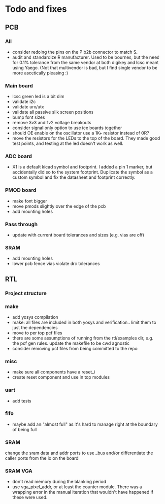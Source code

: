 # Todo and fixes

## PCB

### All

- consider redoing the pins on the P b2b connector to match S.
- audit and standardize R manufacturer. Used to be bournes,
  but the need for 0.1% tolerance from the same vendor at both
  digikey and lcsc meant using Yaego. (Not that multivendor is
  bad, but I find single vendor to be more ascetically pleasing :)

### Main board

- lcsc green led is a bit dim
- validate i2c
- validate urx/utx
- validate all passive silk screen positions
- bump font sizes
- remove 3v3 and 1v2 voltage breakouts
- consider signal only option to use ice boards together
- should OE enable on the oscillator use a 1K+ resistor instead of 0R?
- move the resistors for the LEDs to the top of the board. They made good
  test points, and testing at the led doesn't work as well.

### ADC board

- X1 is a default kicad symbol and footprint. I added a pin 1 marker, but
  accidentally did so to the system footprint. Duplicate the symbol as a custom
  symbol and fix the datasheet and footprint correctly.

### PMOD board

- make font bigger
- move pmods slightly over the edge of the pcb
- add mounting holes

### Pass through

- update with current board tolerances and sizes (e.g. vias are off)

### SRAM

- add mounting holes
- lower pcb fence vias violate drc tolerances

## RTL

### Project structure

### make

- add yosys compilation
- make: all files are included in both yosys and verification.. limit them to just
  the dependencies
- move to per top pcf files
- there are some assumptions of running from the rtl/examples dir, e.g.
  the pcf gen rules. update the makefile to be cwd agnostic
- consider removing pcf files from being committed to the repo

### misc

- make sure all components have a reset_i
- create reset component and use in top modules

### uart

- add tests

### fifo

- maybe add an "almost full" as it's hard to manage right
  at the boundary of being full

### SRAM

change the sram data and addr ports to use _bus and/or differentiate the caller ports from the
io on the board

### SRAM VGA

- don't read memory during the blanking period
- use vga_pixel_addr, or at least the counter module. There was a wrapping
  error in the manual iteration that wouldn't have happened if these were used.
